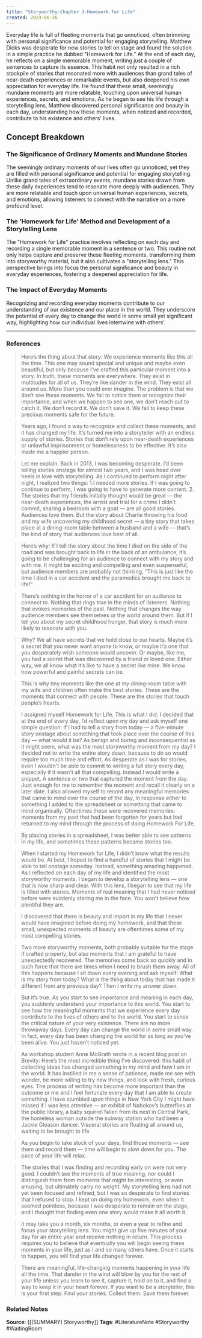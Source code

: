 ```yaml
---
title: "Storyworthy-Chapter 3-Homework for Life"
created: 2023-06-26
---
```


Everyday life is full of fleeting moments that go unnoticed, often brimming with personal significance and potential for engaging storytelling. Matthew Dicks was desperate for new stories to tell on stage and found the solution in a simple practice he dubbed "Homework for Life." At the end of each day, he reflects on a single memorable moment, writing just a couple of sentences to capture its essence. This habit not only resulted in a rich stockpile of stories that resonated more with audiences than grand tales of near-death experiences or remarkable events, but also deepened his own appreciation for everyday life. He found that these small, seemingly mundane moments are more relatable, touching upon universal human experiences, secrets, and emotions. As he began to see his life through a storytelling lens, Matthew discovered personal significance and beauty in each day, understanding how these moments, when noticed and recorded, contribute to his existence and others' lives.

## Concept Breakdown

### The Significance of Ordinary Moments and Mundane Stories
The seemingly ordinary moments of our lives often go unnoticed, yet they are filled with personal significance and potential for engaging storytelling. Unlike grand tales of extraordinary events, mundane stories drawn from these daily experiences tend to resonate more deeply with audiences. They are more relatable and touch upon universal human experiences, secrets, and emotions, allowing listeners to connect with the narrative on a more profound level.

### The 'Homework for Life' Method and Development of a Storytelling Lens
The "Homework for Life" practice involves reflecting on each day and recording a single memorable moment in a sentence or two. This routine not only helps capture and preserve these fleeting moments, transforming them into storyworthy material, but it also cultivates a "storytelling lens." This perspective brings into focus the personal significance and beauty in everyday experiences, fostering a deepened appreciation for life.

### The Impact of Everyday Moments
Recognizing and recording everyday moments contribute to our understanding of our existence and our place in the world. They underscore the potential of every day to change the world in some small yet significant way, highlighting how our individual lives intertwine with others'.

--- 
### References

> Here’s the thing about that story: We experience moments like this all the time. This one may sound special and unique and maybe even beautiful, but only because I’ve crafted this particular moment into a story. In truth, these moments are everywhere. They exist in multitudes for all of us. They’re like dander in the wind. They exist all around us. More than you could ever imagine. The problem is that we don’t see these moments. We fail to notice them or recognize their importance, and when we happen to see one, we don’t reach out to catch it. We don’t record it. We don’t save it. We fail to keep these precious moments safe for the future. 

> Years ago, I found a way to recognize and collect these moments, and it has changed my life. It’s turned me into a storyteller with an endless supply of stories. Stories that don’t rely upon near-death experiences or unlawful imprisonment or homelessness to be effective. It’s also made me a happier person.

> Let me explain. Back in 2013, I was becoming desperate. I’d been telling stories onstage for almost two years, and I was head over heels in love with storytelling. As I continued to perform night after night, I realized two things: 1.​I needed more stories. If I was going to continue to perform, I was going to have to generate more content. 2.​The stories that my friends initially thought would be great — the near-death experiences, the arrest and trial for a crime I didn’t commit, sharing a bedroom with a goat — are all good stories. Audiences love them. But the story about Charlie throwing his food and my wife uncovering my childhood secret — a tiny story that takes place at a dining-room table between a husband and a wife — that’s the kind of story that audiences love best of all. 

> Here’s why: If I tell the story about the time I died on the side of the road and was brought back to life in the back of an ambulance, it’s going to be challenging for an audience to connect with my story and with me. It might be exciting and compelling and even suspenseful, but audience members are probably not thinking, “This is just like the time I died in a car accident and the paramedics brought me back to life!”

> There’s nothing in the horror of a car accident for an audience to connect to. Nothing that rings true in the minds of listeners. Nothing that evokes memories of the past. Nothing that changes the way audience members see themselves or the world around them. But if I tell you about my secret childhood hunger, that story is much more likely to resonate with you.

> Why? We all have secrets that we hold close to our hearts. Maybe it’s a secret that you never want anyone to know, or maybe it’s one that you desperately wish someone would uncover. Or maybe, like me, you had a secret that was discovered by a friend or loved one. Either way, we all know what it’s like to have a secret like mine. We know how powerful and painful secrets can be.

> This is why tiny moments like the one at my dining-room table with my wife and children often make the best stories. These are the moments that connect with people. These are the stories that touch people’s hearts.

> I assigned myself Homework for Life. This is what I did: I decided that at the end of every day, I’d reflect upon my day and ask myself one simple question: If I had to tell a story from today — a five-minute story onstage about something that took place over the course of this day — what would it be? As benign and boring and inconsequential as it might seem, what was the most storyworthy moment from my day? I decided not to write the entire story down, because to do so would require too much time and effort. As desperate as I was for stories, even I wouldn't be able to commit to writing a full story every day, especially if it wasn't all that compelling. Instead I would write a snippet. A sentence or two that captured the moment from the day. Just enough for me to remember the moment and recall it clearly on a later date. I also allowed myself to record any meaningful memories that came to mind over the course of the day, in response either to something I added to the spreadsheet or something that came to mind organically. Oftentimes these were recovered memories: moments from my past that had been forgotten for years but had returned to my mind through the process of doing Homework For Life. 

> By placing stories in a spreadsheet, I was better able to see patterns in my life, and sometimes these patterns became stories too.

> When I started my Homework for Life, I didn’t know what the results would be. At best, I hoped to find a handful of stories that I might be able to tell onstage someday. Instead, something amazing happened. As I reflected on each day of my life and identified the most storyworthy moments, I began to develop a storytelling lens — one that is now sharp and clear. With this lens, I began to see that my life is filled with stories. Moments of real meaning that I had never noticed before were suddenly staring me in the face. You won’t believe how plentiful they are.

> I discovered that there is beauty and import in my life that I never would have imagined before doing my homework, and that these small, unexpected moments of beauty are oftentimes some of my most compelling stories.

> Two more storyworthy moments, both probably suitable for the stage if crafted properly, but also moments that I am grateful to have unexpectedly recovered. The memories come back so quickly and in such force that there are times when I need to brush them away. All of this happens because I sit down every evening and ask myself: What is my story from today? What is the thing about today that has made it different from any previous day? Then I write my answer down.

> But it’s true. As you start to see importance and meaning in each day, you suddenly understand your importance to this world. You start to see how the meaningful moments that we experience every day contribute to the lives of others and to the world. You start to sense the critical nature of your very existence. There are no more throwaway days. Every day can change the world in some small way. In fact, every day has been changing the world for as long as you’ve been alive. You just haven’t noticed yet.

> As workshop student Anne McGrath wrote in a recent blog post on Brevity: Here’s the most incredible thing I’ve discovered: this habit of collecting ideas has changed something in my mind and how I am in the world. It has instilled in me a sense of patience, made me see with wonder, be more willing to try new things, and look with fresh, curious eyes. The process of writing has become more important than the outcome or me and I feel fortunate every day that I am able to create something. I have stumbled upon things in New York City I might have missed if I was less attentive — an exhibit of Nabokov’s butterflies at the public library, a baby squirrel fallen from its nest in Central Park, the homeless woman outside the subway station who had been a Jackie Gleason dancer. Visceral stories are floating all around us, waiting to be brought to life

> As you begin to take stock of your days, find those moments — see them and record them — time will begin to slow down for you. The pace of your life will relax. 

> The stories that I was finding and recording early on were not very good. I couldn’t see the moments of true meaning, nor could I distinguish them from moments that might be interesting, or even amusing, but ultimately carry no weight. My storytelling lens had not yet been focused and refined, but I was so desperate to find stories that I refused to stop. I kept on doing my homework, even when it seemed pointless, because I was desperate to remain on the stage, and I thought that finding even one story would make it all worth it.

> It may take you a month, six months, or even a year to refine and focus your storytelling lens. You might give up five minutes of your day for an entire year and receive nothing in return. This process requires you to believe that eventually you will begin seeing these moments in your life, just as I and so many others have. Once it starts to happen, you will find your life changed forever. 

> There are meaningful, life-changing moments happening in your life all the time. That dander in the wind will blow by you for the rest of your life unless you learn to see it, capture it, hold on to it, and find a way to keep it in your heart forever. If you want to be a storyteller, this is your first step. Find your stories. Collect them. Save them forever.

### Related Notes
**Source**: [[(SUMMARY) Storyworthy]]
**Tags**: #LiteratureNote #Storyworthy #WaitingRoom 
